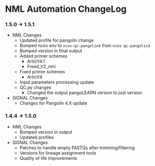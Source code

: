 # NML Automation ChangeLog

### 1.5.0 -> 1.5.1
- NML Changes
    - Updated profile for pangolin change
    - Bumped ncov env to `ncov-qc-pangolin4` from `ncov-qc-pangolin3`
    - Bumped version in final output
    - Added primer schemes
        - ArticV4.1
        - Freed_V2_nml
    - Fixed primer schemes
        - ArticV4
    - Input parameters processing update
    - QC.py changes
        - Changed the output pangoLEARN version to just version
- SIGNAL Changes
    - Changes for Pangolin 4.X update

### 1.4.4 -> 1.5.0
- NML Changes
    - Bumped version in output
    - Updated profiles
- SIGNAL Changes
    - Patches to handle empty FASTQs after trimming/filtering
    - Versions for lineage assignment tools
    - Quality of life improvements
